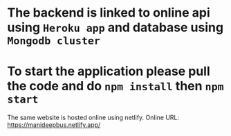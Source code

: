 # The backend is linked to online api using `Heroku app` and database using `Mongodb cluster`

# To start the application please pull the code and do `npm install` then `npm start`

The same website is hosted online using netlify.
Online URL: https://manideepbus.netlify.app/
